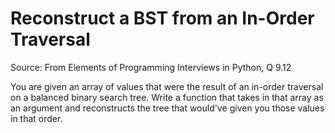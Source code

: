 # Reconstruct a BST from an In-Order Traversal

Source: From Elements of Programming Interviews in Python, Q 9.12

You are given an array of values that were the result of an in-order traversal on a balanced binary search tree.
Write a function that takes in that array as an argument and reconstructs the tree that would've given you those values in that order.

